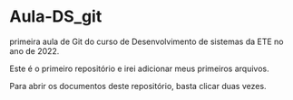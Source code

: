 # Aula-DS_git
primeira aula de Git do curso de Desenvolvimento de sistemas da ETE no ano de 2022.

Este é o primeiro repositório e irei adicionar meus primeiros arquivos.

Para abrir os documentos deste repositório, basta clicar duas vezes.
